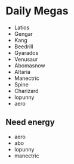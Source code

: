 # Daily Megas

- Latios
- Gengar
- Kang
- Beedrill
- Gyarados
- Venusaur
- Abomasnow
- Altaria
- Manectric
- Spine
- Charizard
- lopunny
- aero


## Need energy
- aero
- abo
- lopunny
- manectric
